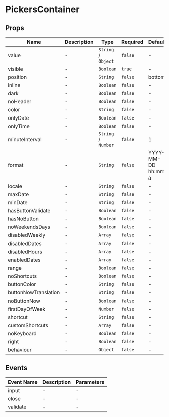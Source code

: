 # PickersContainer

## Props

<!-- @vuese:PickersContainer:props:start -->

| Name                 | Description | Type                | Required | Default            |
| -------------------- | ----------- | ------------------- | -------- | ------------------ |
| value                | -           | `String` / `Object` | `false`  | -                  |
| visible              | -           | `Boolean`           | `true`   | -                  |
| position             | -           | `String`            | `false`  | bottom             |
| inline               | -           | `Boolean`           | `false`  | -                  |
| dark                 | -           | `Boolean`           | `false`  | -                  |
| noHeader             | -           | `Boolean`           | `false`  | -                  |
| color                | -           | `String`            | `false`  | -                  |
| onlyDate             | -           | `Boolean`           | `false`  | -                  |
| onlyTime             | -           | `Boolean`           | `false`  | -                  |
| minuteInterval       | -           | `String` / `Number` | `false`  | 1                  |
| format               | -           | `String`            | `false`  | YYYY-MM-DD hh:mm a |
| locale               | -           | `String`            | `false`  | -                  |
| maxDate              | -           | `String`            | `false`  | -                  |
| minDate              | -           | `String`            | `false`  | -                  |
| hasButtonValidate    | -           | `Boolean`           | `false`  | -                  |
| hasNoButton          | -           | `Boolean`           | `false`  | -                  |
| noWeekendsDays       | -           | `Boolean`           | `false`  | -                  |
| disabledWeekly       | -           | `Array`             | `false`  | -                  |
| disabledDates        | -           | `Array`             | `false`  | -                  |
| disabledHours        | -           | `Array`             | `false`  | -                  |
| enabledDates         | -           | `Array`             | `false`  | -                  |
| range                | -           | `Boolean`           | `false`  | -                  |
| noShortcuts          | -           | `Boolean`           | `false`  | -                  |
| buttonColor          | -           | `String`            | `false`  | -                  |
| buttonNowTranslation | -           | `String`            | `false`  | -                  |
| noButtonNow          | -           | `Boolean`           | `false`  | -                  |
| firstDayOfWeek       | -           | `Number`            | `false`  | -                  |
| shortcut             | -           | `String`            | `false`  | -                  |
| customShortcuts      | -           | `Array`             | `false`  | -                  |
| noKeyboard           | -           | `Boolean`           | `false`  | -                  |
| right                | -           | `Boolean`           | `false`  | -                  |
| behaviour            | -           | `Object`            | `false`  | -                  |

<!-- @vuese:PickersContainer:props:end -->

## Events

<!-- @vuese:PickersContainer:events:start -->

| Event Name | Description | Parameters |
| ---------- | ----------- | ---------- |
| input      | -           | -          |
| close      | -           | -          |
| validate   | -           | -          |

<!-- @vuese:PickersContainer:events:end -->
